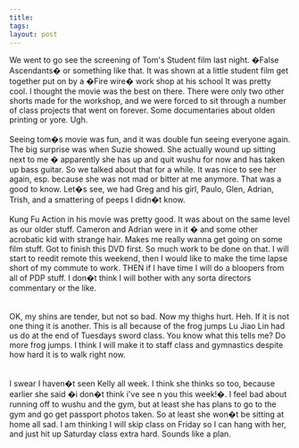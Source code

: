 ```yaml
---
title: 
tags: 
layout: post
---
```

We went to go see the screening of Tom's Student film last night.  �False Ascendants� or something like that.  It was shown at a little student film get together put on by a �Fire wire� work shop at his school  It was pretty cool.  I thought the movie was the best on there.  There were only two other shorts made for the workshop, and we were forced to sit through a number of class projects that went on forever.  Some documentaries about olden printing or yore.  Ugh.<br /><br />Seeing tom�s movie was fun, and it was double fun seeing everyone again.  The big surprise was when Suzie showed.  She actually wound up sitting next to me � apparently she has up and quit wushu for now and has taken up bass guitar.  So we talked about that for a while.  It was nice to see her again, esp. because she was not mad or bitter at me anymore.  That was a good to know.  Let�s see, we had Greg and his girl, Paulo, Glen, Adrian, Trish, and a smattering of peeps I didn�t know. <br /><br />Kung Fu Action in his movie was pretty good. It was about on the same level as our older stuff.  Cameron and Adrian were in it � and some other acrobatic kid with strange hair.  Makes me really wanna get going on some film stuff.  Got to finish this DVD first.  So much work to be done on that.  I will start to reedit remote this weekend, then I would like to make the time lapse short of my commute to work.  THEN if I have time I will do a bloopers from all of PDP stuff.  I don�t think I will bother with any sorta directors commentary or the like.  <br /><br />OK, my shins are tender, but not so bad.  Now my thighs hurt.  Heh.  If it is not one thing it is another.  This is all because of the frog jumps Lu Jiao Lin had us do at the end of Tuesdays sword class.  You know what this tells me?  Do more frog jumps.  I think I will make it to staff class and gymnastics despite how hard it is to walk right now.  <br /><br />I swear I haven�t seen Kelly all week.  I think she thinks so too, because earlier she said �i don�t think i've see n you this week!�.  I feel bad about running off to wushu and the gym, but at least she has plans to go to the gym and go get passport photos taken.  So at least she won�t be sitting at home all sad.  I am thinking I will skip class on Friday so I can hang with her, and just hit up Saturday class extra hard.  Sounds like a plan.
